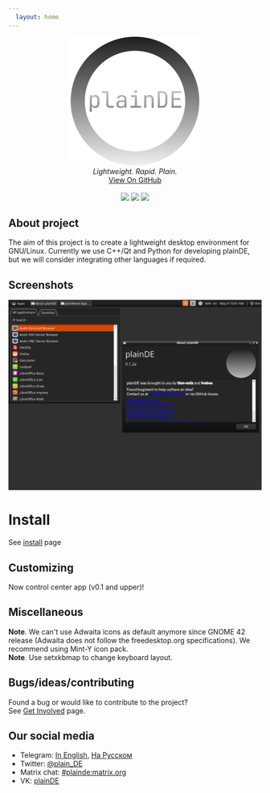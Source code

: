 ```yaml
---
  layout: home
---
```

<div align=center>
  <img src="https://raw.githubusercontent.com/plainDE/.github/main/profile/logo.png" width=256 height=256>
  <br>
  <i>Lightweight. Rapid. Plain.</i>
  <br>
  <a href="https://github.com/plainDE">View On GitHub</a><br><br>
  
  <img src="https://img.shields.io/github/last-commit/plainDE/plainPanel?style=plastic">
  <img src="https://img.shields.io/github/license/plainDE/plainPanel?style=plastic">
  <img src="https://img.shields.io/aur/version/plainde-meta?style=plastic">
</div>

## About project
The aim of this project is to create a lightweight desktop environment for GNU/Linux. Currently we use C++/Qt and Python for developing plainDE, but we will consider integrating other languages if required.

## Screenshots
<img src="scr/scr0.1.2a.png" width="640">

# Install
See [install](/pages/install) page

## Customizing
Now control center app (v0.1 and upper)!<br>

## Miscellaneous
**Note**. We can't use Adwaita icons as default anymore since GNOME 42 release (Adwaita does not follow the freedesktop.org specifications). We recommend using Mint-Y icon pack.<br>
**Note**. Use setxkbmap to change keyboard layout.

## Bugs/ideas/contributing
Found a bug or would like to contribute to the project?<br>
See <a href="https://plainde.org/pages/get-involved">Get Involved</a> page.

## Our social media
- Telegram: <a href="https://t.me/plainDENews">In English</a>, <a href="https://t.me/plainDENewsRUS">На Русском</a>
- Twitter: <a href="https://twitter.com/plain_DE">@plain_DE</a>
- Matrix chat: <a href="https://matrix.to/#/#plainde:matrix.org">#plainde:matrix.org</a>
- VK: <a href="https://vk.com/plainDE">plainDE</a>
